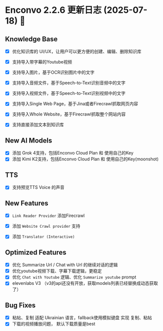 # Enconvo 2.2.6 更新日志 (2025-07-18) 🚀

## Knowledge Base

- [x] 优化知识库的 UI/UX，让用户可以更方便的创建、编辑、删除知识库
- [x] 支持导入带字幕的Youtube视频
- [x] 支持导入图片，基于OCR识别图片中的文字
- [x] 支持导入音频文件，基于Speech-to-Text识别音频中的文字
- [x] 支持导入视频文件，基于Speech-to-Text识别视频中的文字
- [x] 支持导入Single Web Page，基于Jina或者Firecrawl抓取网页内容
- [x] 支持导入Whole Website，基于Firecrawl抓取整个网站内容
- [x] 支持直接添加文本到知识库


## New AI Models

- [x]  添加 Grok 4支持，包括Enconvo Cloud Plan 和 使用自己的Key 
- [x]  添加 Kimi K2支持，包括Enconvo Cloud Plan 和 使用自己的Key(moonshot) 

## TTS

- [x] 支持预览TTS Voice 的声音


## New Features

- [x] `Link Reader Provider` 添加Firecrawl
- [x] 添加 `Website Crawl provider` 支持
- [x] 添加 `Translator (Interactive)` 


## Optimized Features

- [x] 优化 Summarize Url / Chat with Url 的继续对话的逻辑
- [x] 优化youtube视频下载、字幕下载逻辑，更稳定 
- [x] 优化 `Chat with Youtube` 逻辑、优化 `Summarize youtube` prompt
- [x] elevenlabs V3 （v3的api还没有开放，获取models列表已经替换成动态获取了）

## Bug Fixes

- [x] 粘帖、复制 适配 Ukrainian 语言，fallback使用模拟键盘 实现 复制、粘帖
- [x] 下载的视频播放问题， 默认下载质量是best
